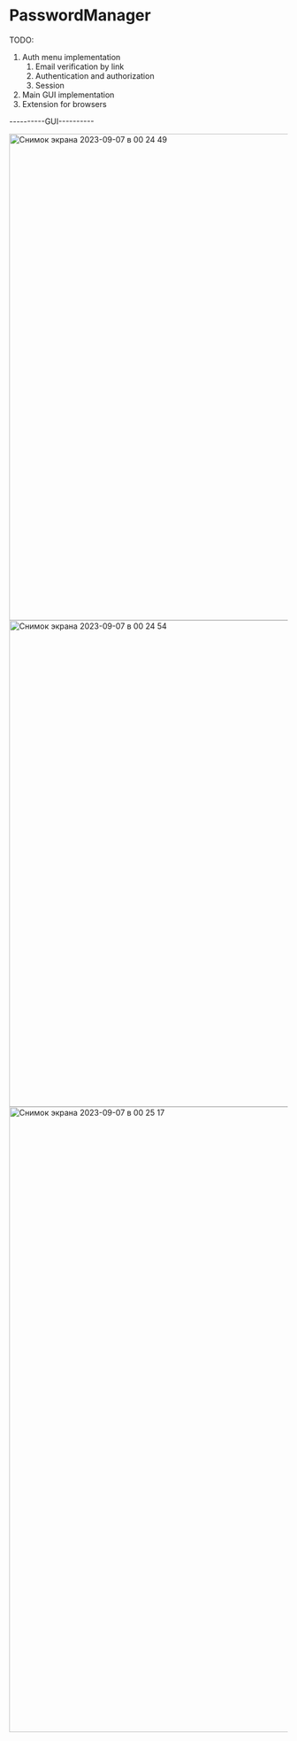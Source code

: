 # PasswordManager
TODO:

1. Auth menu implementation
    1. Email verification by link
    2. Authentication and authorization
    3. Session
2. Main GUI implementation
3. Extension for browsers


----------GUI----------

<img width="879" alt="Снимок экрана 2023-09-07 в 00 24 49" src="https://github.com/ndtm1/PasswordManager/assets/121841151/81d938bb-bca5-49b6-9a11-545013a9dc6c">
<img width="879" alt="Снимок экрана 2023-09-07 в 00 24 54" src="https://github.com/ndtm1/PasswordManager/assets/121841151/8d29942f-5311-4e53-aa1a-6380a892b63e">
<img width="1130" alt="Снимок экрана 2023-09-07 в 00 25 17" src="https://github.com/ndtm1/PasswordManager/assets/121841151/87c5bd20-df61-472f-84da-b106fd08a540">
